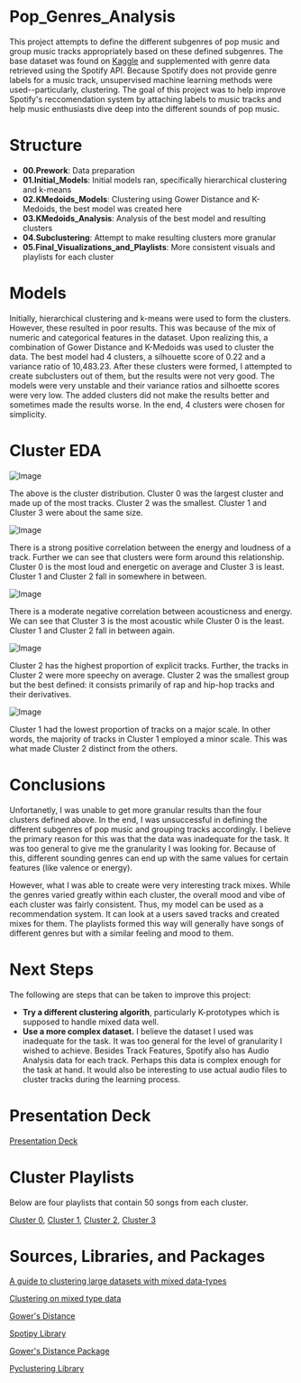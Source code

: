# Pop_Genres_Analysis

This project attempts to define the different subgenres of pop music and group music tracks appropriately based on these defined subgenres. The base dataset was found on [Kaggle](https://www.kaggle.com/yamaerenay/spotify-dataset-19212020-160k-tracks) and supplemented with genre data retrieved using the Spotify API. Because Spotify does not provide genre labels for a music track, unsupervised machine learning methods were used--particularly, clustering. The goal of this project was to help improve Spotify's reccomendation system by attaching labels to music tracks and help music enthusiasts dive deep into the different sounds of pop music.

# Structure
  * **00.Prework**: Data preparation
  * **01.Initial_Models**: Initial models ran, specifically hierarchical clustering and k-means
  * **02.KMedoids_Models**: Clustering using Gower Distance and K-Medoids, the best model was created here
  * **03.KMedoids_Analysis**: Analysis of the best model and resulting clusters
  * **04.Subclustering**: Attempt to make resulting clusters more granular
  * **05.Final_Visualizations_and_Playlists**: More consistent visuals and playlists for each cluster
  
# Models
Initially, hierarchical clustering and k-means were used to form the clusters. However, these resulted in poor results. This was because of the mix of numeric and categorical features in the dataset. Upon realizing this, a combination of Gower Distance and K-Medoids was used to cluster the data. The best model had 4 clusters, a silhouette score of 0.22 and a variance ratio of 10,483.23. After these clusters were formed, I attempted to create subclusters out of them, but the results were not very good. The models were very unstable and their variance ratios and silhoette scores were very low. The added clusters did not make the results better and sometimes made the results worse. In the end, 4 clusters were chosen for simplicity.

# Cluster EDA
![Image](Images/cluster_dist.png)

The above is the cluster distribution. Cluster 0 was the largest cluster and made up of the most tracks. Cluster 2 was the smallest. Cluster 1 and Cluster 3 were about the same size.

![Image](Images/energy_loudness_corr.png)

There is a strong positive correlation between the energy and loudness of a track. Further we can see that clusters were form around this relationship. Cluster 0 is the most loud and energetic on average and Cluster 3 is least. Cluster 1 and Cluster 2 fall in somewhere in between. 

![Image](Images/energy_acoustic_corr.png)

There is a moderate negative correlation between acousticness and energy. We can see that Cluster 3 is the most acoustic while Cluster 0 is the least. Cluster 1 and Cluster 2 fall in between again. 

![Image](Images/cluster2.png)

Cluster 2 has the highest proportion of explicit tracks. Further, the tracks in Cluster 2 were more speechy on average. Cluster 2 was the smallest group but the best defined: it consists primarily of rap and hip-hop tracks and their derivatives.

![Image](Images/track_scale.png)

Cluster 1 had the lowest proportion of tracks on a major scale. In other words, the majority of tracks in Cluster 1 employed a minor scale. This was what made Cluster 2 distinct from the others. 

# Conclusions
Unfortanetly, I was unable to get more granular results than the four clusters defined above. In the end, I was unsuccessful in defining the different subgenres of pop music and grouping tracks accordingly. I believe the primary reason for this was that the data was inadequate for the task. It was too general to give me the granularity I was looking for. Because of this, different sounding genres can end up with the same values for certain features (like valence or energy).

However, what I was able to create were very interesting track mixes. While the genres varied greatly within each cluster, the overall mood and vibe of each cluster was fairly consistent. Thus, my model can be used as a recommendation system. It can look at a users saved tracks and created mixes for them. The playlists formed this way will generally have songs of different genres but with a similar feeling and mood to them.

# Next Steps
The following are steps that can be taken to improve this project:
* **Try a different clustering algorith**, particularly K-prototypes which is supposed to handle mixed data well.
* **Use a more complex dataset.** I believe the dataset I used was inadequate for the task. It was too general for the level of granularity I wished to achieve. Besides Track Features, Spotify also has Audio Analysis data for each track. Perhaps this data is complex enough for the task at hand. It would also be interesting to use actual audio files to cluster tracks during the learning process. 

# Presentation Deck

[Presentation Deck](https://drive.google.com/file/d/1lwEP5wafLgKyCIqlS8cljqtuEcM0AwdH/view)

# Cluster Playlists
Below are four playlists that contain 50 songs from each cluster. 

[Cluster 0](https://open.spotify.com/playlist/629Jrefu0rNKh4mOhnYWWN?si=YShn70sSS3KOR4_TqrU56g), 
[Cluster 1](https://open.spotify.com/playlist/6JENzX44x8FHQV43g5WpEy?si=a5WeCUN6R2qrZ8YLim3w8Q), 
[Cluster 2](https://open.spotify.com/playlist/3dj735Sxd8EHFF3nFwwGgR?si=bGKEavedQnW0f2-Zxrra2g), 
[Cluster 3](https://open.spotify.com/playlist/6ELhFjfvOzsAHVviqEbGBd?si=NNgLGUM6RnKzAUbxayehMA)

# Sources, Libraries, and Packages

[A guide to clustering large datasets with mixed data-types](https://bpostance.github.io/tutorial/2020/02/20/clustering-mixed-type-data.html)

[Clustering on mixed type data](https://towardsdatascience.com/clustering-on-mixed-type-data-8bbd0a2569c3)

[Gower's Distance](https://medium.com/analytics-vidhya/gowers-distance-899f9c4bd553#:~:text=What%20is%20Gower's%20Distance%20%3F%3F%3F,and%201%20(maximally%20dissimilar).)

[Spotipy Library](https://spotipy.readthedocs.io/en/2.16.0/)

[Gower's Distance Package](https://www.thinkdatascience.com/post/2019-12-16-introducing-python-package-gower/)

[Pyclustering Library](https://pyclustering.github.io/docs/0.10.0/html/)




